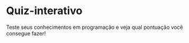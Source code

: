 # Quiz-interativo
Teste seus conhecimentos em programação e veja qual pontuação você consegue fazer!
